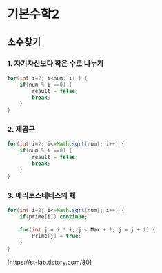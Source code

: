 # 기본수학2

## 소수찾기
### 1. 자기자신보다 작은 수로 나누기
```java
for(int i=2; i<num; i++) {
	if(num % i ==0) {
		result = false;
		break;
	}
}
```
### 2. 제곱근
```java
for(int i=2; i<=Math.sqrt(num); i++) {
	if(num % i ==0) {
		result = false;
		break;
	}
}
```
### 3. 에리토스테네스의 체
```java
for(int i=2; i<=Math.sqrt(num); i++) {
	if(prime[i]) continue;
	
	for(int j = i * i; j < Max + 1; j = j + i) {
		Prime[j] = true;
	}
}
```
[https://st-lab.tistory.com/80]